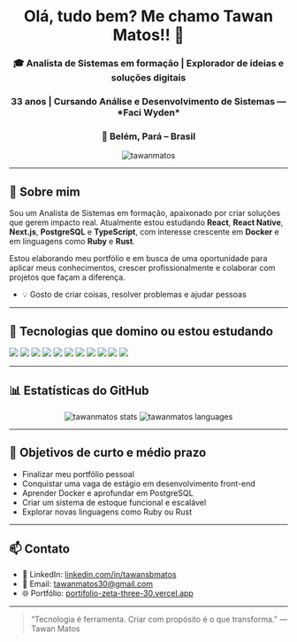 <h1 align="center">Olá, tudo bem? Me chamo Tawan Matos!! 👋</h1>
<h3 align="center">🎓 Analista de Sistemas em formação | Explorador de ideias e soluções digitais</h3>
<h3 align="center">33 anos | Cursando Análise e Desenvolvimento de Sistemas — *Faci Wyden* </h3>
<h3 align="center">📍 Belém, Pará – Brasil</h3>
 

<p align="center">
  <img src="https://komarev.com/ghpvc/?username=tawanmatos&label=Visualizações&color=0e75b6&style=flat" alt="tawanmatos" />
</p>

---

## 🧠 Sobre mim

Sou um Analista de Sistemas em formação, apaixonado por criar soluções que gerem impacto real. Atualmente estou estudando **React**, **React Native**, **Next.js**, **PostgreSQL** e **TypeScript**, com interesse crescente em **Docker** e em linguagens como **Ruby** e **Rust**.

Estou elaborando meu portfólio e em busca de uma oportunidade para aplicar meus conhecimentos, crescer profissionalmente e colaborar com projetos que façam a diferença.

- 💡 Gosto de criar coisas, resolver problemas e ajudar pessoas  

---

## 🚀 Tecnologias que domino ou estou estudando

<p align="left">
  <img src="https://img.shields.io/badge/HTML5-E34F26?style=for-the-badge&logo=html5&logoColor=white" />
  <img src="https://img.shields.io/badge/CSS3-1572B6?style=for-the-badge&logo=css3&logoColor=white" />
  <img src="https://img.shields.io/badge/JavaScript-F7DF1E?style=for-the-badge&logo=javascript&logoColor=black" />
  <img src="https://img.shields.io/badge/TypeScript-3178C6?style=for-the-badge&logo=typescript&logoColor=white" />
  <img src="https://img.shields.io/badge/React-20232A?style=for-the-badge&logo=react&logoColor=61DAFB" />
  <img src="https://img.shields.io/badge/React_Native-20232A?style=for-the-badge&logo=react&logoColor=61DAFB" />
  <img src="https://img.shields.io/badge/Next.js-000000?style=for-the-badge&logo=nextdotjs&logoColor=white" />
  <img src="https://img.shields.io/badge/PostgreSQL-336791?style=for-the-badge&logo=postgresql&logoColor=white" />
  <img src="https://img.shields.io/badge/Docker-2496ED?style=for-the-badge&logo=docker&logoColor=white" />
  <img src="https://img.shields.io/badge/Git-F05032?style=for-the-badge&logo=git&logoColor=white" />
  <img src="https://img.shields.io/badge/GitHub-181717?style=for-the-badge&logo=github&logoColor=white" />
</p>

---

## 📊 Estatísticas do GitHub

<p align="center">
  <img src="https://github-readme-stats.vercel.app/api?username=tawanmatos&show_icons=true&theme=dracula" alt="tawanmatos stats" />
  <img src="https://github-readme-stats.vercel.app/api/top-langs/?username=tawanmatos&layout=compact&theme=dracula" alt="tawanmatos languages" />
</p>

---

## 🎯 Objetivos de curto e médio prazo

- Finalizar meu portfólio pessoal
- Conquistar uma vaga de estágio em desenvolvimento front-end
- Aprender Docker e aprofundar em PostgreSQL
- Criar um sistema de estoque funcional e escalável
- Explorar novas linguagens como Ruby ou Rust

---

## 📫 Contato

- 💼 LinkedIn: [linkedin.com/in/tawansbmatos](https://www.linkedin.com/feed/)
- 📧 Email: tawanmatos30@gmail.com
- 🌐 Portfólio: [portifolio-zeta-three-30.vercel.app](https://portifolio-zeta-three-30.vercel.app)

---

> “Tecnologia é ferramenta. Criar com propósito é o que transforma.” — Tawan Matos
